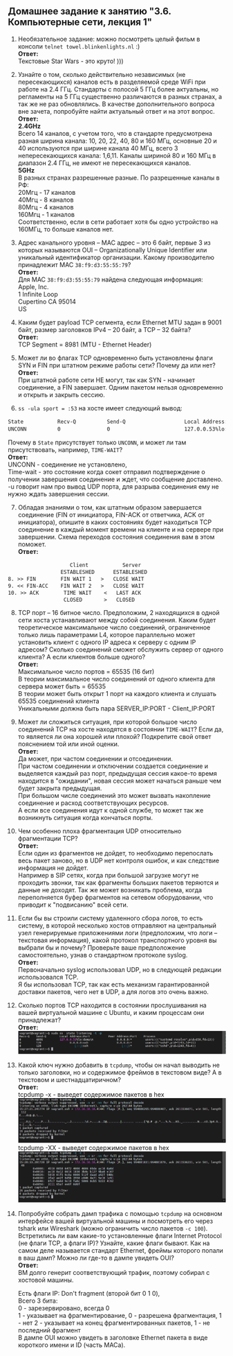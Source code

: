 ## Домашнее задание к занятию "3.6. Компьютерные сети, лекция 1"  

1. Необязательное задание:
можно посмотреть целый фильм в консоли `telnet towel.blinkenlights.nl` :)  
    **Ответ:**  
Текстовые Star Wars - это круто! )))  

2. Узнайте о том, сколько действительно независимых (не пересекающихся) каналов есть в разделяемой среде WiFi при работе на 2.4 ГГц. Стандарты с полосой 5 ГГц более актуальны, но регламенты на 5 ГГц существенно различаются в разных странах, а так же не раз обновлялись. В качестве дополнительного вопроса вне зачета, попробуйте найти актуальный ответ и на этот вопрос.  
    **Ответ:**  
**2.4GHz**  
Всего 14 каналов, с учетом того, что в стандарте предусмотрена разная ширина канала: 10, 20, 22, 40, 80 и 160 МГц, основные 20 и 40 используются при ширине канала 40 МГц, всего 3 непересекающихся канала: 1,6,11. Каналы шириной 80 и 160 МГц в диапазон 2.4 ГГц, не имеют не пересекающихся каналов.  
**5GHz**  
В разных странах разрешенные разные. По разрешенные каналы в РФ:  
20Мгц - 17 каналов  
40Мгц - 8 каналов  
80Мгц - 4 каналов  
160Мгц - 1 каналов  
Соответственно, если в сети работает хотя бы одно устройство на 160МГц, то больше каналов нет.  

3. Адрес канального уровня – MAC адрес – это 6 байт, первые 3 из которых называются OUI – Organizationally Unique Identifier или уникальный идентификатор организации. Какому производителю принадлежит MAC `38:f9:d3:55:55:79`?  
    **Ответ:**  
Для MAC `38:f9:d3:55:55:79` найдена следующая информация:  
    Apple, Inc.  
    1 Infinite Loop  
    Cupertino  CA  95014  
    US  

4. Каким будет payload TCP сегмента, если Ethernet MTU задан в 9001 байт, размер заголовков IPv4 – 20 байт, а TCP – 32 байта?  
    **Ответ:**  
TCP Segment = 8981 (MTU - Ethernet Header)  

5. Может ли во флагах TCP одновременно быть установлены флаги SYN и FIN при штатном режиме работы сети? Почему да или нет?  
    **Ответ:**  
При штатной работе сети НЕ могут, так как SYN - начинает соединение, а FIN завершает. Одним пакетом нельзя одновременно и открыть и закрыть сессию.  

6. `ss -ula sport = :53` на хосте имеет следующий вывод:  

```bash
State           Recv-Q          Send-Q                   Local Address:Port                     Peer Address:Port          Process
UNCONN          0               0                        127.0.0.53%lo:domain                        0.0.0.0:*
```

Почему в `State` присутствует только `UNCONN`, и может ли там присутствовать, например, `TIME-WAIT`?  
    **Ответ:**  
UNCONN - соединение не установлено,  
Time-wait - это состояние когда сокет отправил подтверждение о получении завершения соединение и ждет, что сообщение доставлено.    
-u говорит нам про вывод UDP порта, для разрыва соединения ему не нужно ждать завершения сессии.  

7. Обладая знаниями о том, как штатным образом завершается соединение (FIN от инициатора, FIN-ACK от ответчика, ACK от инициатора), опишите в каких состояниях будет находиться TCP соединение в каждый момент времени на клиенте и на сервере при завершении. Схема переходов состояния соединения вам в этом поможет.  
**Ответ:**  
```
                    Client           Server   
                 ESTABLESHED      ESTABLESHED  
8. >> FIN        FIN WAIT 1   >   CLOSE WAIT  
9. << FIN-ACC    FIN WAIT 2   >   CLOSE WAIT  
10. >> ACK        TIME WAIT    <   LAST ACK  
                  CLOSED       >   CLOSED  
```  

8. TCP порт – 16 битное число. Предположим, 2 находящихся в одной сети хоста устанавливают между собой соединения. Каким будет теоретическое максимальное число соединений, ограниченное только лишь параметрами L4, которое параллельно может установить клиент с одного IP адреса к серверу с одним IP адресом? Сколько соединений сможет обслужить сервер от одного клиента? А если клиентов больше одного?  
    **Ответ:**  
Максимальное число портов = 65535 (16 бит)  
В теории максимальное число соединений от одного клиента для сервера может быть = 65535   
В теории может быть открыт 1 порт на каждого клиента и слушать 65535 соединений клиента  
Уникальными должна быть пара SERVER_IP:PORT - Client_IP:PORT  

9. Может ли сложиться ситуация, при которой большое число соединений TCP на хосте находятся в состоянии  `TIME-WAIT`? Если да, то является ли она хорошей или плохой? Подкрепите свой ответ пояснением той или иной оценки.  
    **Ответ:**  
Да может, при частом соединении и отсоединении.  
При частом соединении и отключении создается соединение и выделяется каждый раз порт, предыдущая сессия какое-то время находится в "ожидании", новая сессия может начаться раньше чем будет закрыта предыдущая.  
При большом числе соединений это может вызвать накопление соединение и расход соответствующих ресурсов.  
А если все соединения идут к одной службе, то может так же возникнуть ситуация когда кончаться порты.  

10. Чем особенно плоха фрагментация UDP относительно фрагментации TCP?  
    **Ответ:**  
Если один из фрагментов не дойдет, то необходимо перепослать весь пакет заново, но в UDP нет контроля ошибок, и как следствие информация не дойдет.  
Например в SIP сетях, когда при большой загрузке могут не проходить звонки, так как фрагменты больших пакетов теряются и данные не доходят. Так же может возникать проблема, когда переполняется буфер фрагментов на сетевом оборудовании, что приводит к "подвисанию" всей сети.  

11. Если бы вы строили систему удаленного сбора логов, то есть систему, в которой несколько хостов отправляют на центральный узел генерируемые приложениями логи (предположим, что логи – текстовая информация), какой протокол транспортного уровня вы выбрали бы и почему? Проверьте ваше предположение самостоятельно, узнав о стандартном протоколе syslog.  
    **Ответ:**  
Первоначально syslog использовал UDP, но в следующей редакции использовался TCP.  
Я бы использовал TCP, так как есть механизм гарантированной доставки пакетов, чего нет в UDP, а для логов это очень важно.  

12. Сколько портов TCP находится в состоянии прослушивания на вашей виртуальной машине с Ubuntu, и каким процессам они принадлежат?  
    **Ответ:**  
![12](screenshots/12.png)  

13. Какой ключ нужно добавить в `tcpdump`, чтобы он начал выводить не только заголовки, но и содержимое фреймов в текстовом виде? А в текстовом и шестнадцатиричном?  
    **Ответ:**  
tcpdump -x - выведет содержимое пакетов в hex  
![13](screenshots/13-1.png)  
tcpdump -XX - выведет содержимое пакетов в hex  
![13](screenshots/13-2.png)  

14. Попробуйте собрать дамп трафика с помощью `tcpdump` на основном интерфейсе вашей виртуальной машины и посмотреть его через tshark или Wireshark (можно ограничить число пакетов `-c 100`). Встретились ли вам какие-то установленные флаги Internet Protocol (не флаги TCP, а флаги IP)? Узнайте, какие флаги бывают. Как на самом деле называется стандарт Ethernet, фреймы которого попали в ваш дамп? Можно ли где-то в дампе увидеть OUI?  
    **Ответ:**  
ВМ долго генерит соответствующий трафик, поэтому собирал с хостовой машины.  

    Есть флаги IP: Don't fragment (второй бит 0 1 0),  
Всего 3 бита:  
    0 - зарезервировано, всегда 0  
    1 - указывает на фрагментирование, 0 - разрешена фрагментация, 1 - нет
    2 - указывает на конец фрагментированных пакетов, 1 - не последний фрагмент  
В дампе OUI можно увидеть в заголовке Ethernet пакета в виде короткого имени и ID (часть MACа).  


